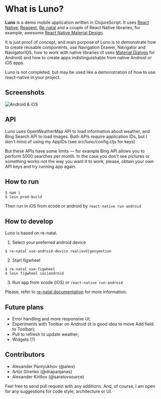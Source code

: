# What is Luno?

**Luno** is a demo mobile application written in ClojureScript.
It uses
[React Native](https://facebook.github.io/react-native/),
[Reagent](https://reagent-project.github.io/),
[Re-natal](https://github.com/drapanjanas/re-natal)
and a couple of React Native libraries, for example, awesome
[React Native Material Design](http://react-native-material-design.github.io/).

It is just proof of concept, and main purpose of Luno is to demonstrate how to create reusable components,
use Navigation Drawer, Navigator and NavigatorIOS, how to work with native libraries
(it uses [Material Dialogs](https://github.com/afollestad/material-dialogs) for Android)
and how to create apps indistinguishable from native Android or iOS apps.

Luno is not completed, but may be used like a demonstration of how to use react-native in your project.

## Screenshots

![Android & iOS](https://raw.githubusercontent.com/alwx/luno-react-native/master/_screenshots/android-ios.png)

## API

Luno uses OpenWeatherMap API to load information about weather, and Bing Search API to load images.
Both APIs require application IDs, but I don't mind of using my AppIDs (see src/luno/config.cljs for keys)

But these APIs have some limits — for example Bing API allows you to perform 5000 searches per month.
In the case you don't see pictures or something works not the way you want it to work, please, obtain your own
API keys and try running app again.

## How to run
```
$ npm i
$ lein prod-build
```
Then run in iOS from xcode or android by `react-native run-android`

## How to develop
Luno is based on re-natal.

1. Select your preferred android device
```
$ re-natal use-android-device real|avd|genymotion
```
2. Start figwheel
```
$ re-natal use-figwheel
$ lein figwheel ios|android
```
3. Run app from xcode (iOS) or `react-native run-android`

Please, refer to [re-natal documentation](https://github.com/drapanjanas/re-natal/blob/master/README.md) for more information.

## Future plans

* Error handling and more responsive UI;
* Experiments with Toolbar on Android (it is good idea to move Add field to Toolbar);
* Pull to refresh to update weather;
* Widgets (?)

## Contributors

* Alexander Pantyukhov (@alwx)
* Artūr Girenko (@drapanjanas)
* Alexander Kirillov (@saratovsource)

Feel free to send pull request with any additions. And, of course, I am open for any suggestions for code style,
architecture or UI.
